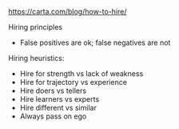 https://carta.com/blog/how-to-hire/

Hiring principles
- False positives are ok; false negatives are not

Hiring heuristics:
- Hire for strength vs lack of weakness
- Hire for trajectory vs experience
- Hire doers vs tellers
- Hire learners vs experts
- Hire different vs similar
- Always pass on ego
